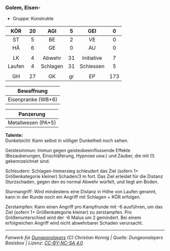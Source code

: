 ### Golem, Eisen-

- Gruppe: Konstrukte

|  KÖR   | 20  |   AGI    |  5  |    GEI     |  0  |
| :----: | :-: | :------: | :-: | :--------: | :-: |
|   ST   |  5  |    BE    |  2  |     VE     |  0  |
|   HÄ   |  6  |    GE    |  0  |     AU     |  0  |
|        |     |          |     |            |     |
|   LK   |  4  |  Abwehr  | 31  | Initiative |  7  |
| Laufen |  4  | Schlagen | 31  | Schiessen  |  5  |
|        |     |          |     |            |     |
|   GH   | 27  |    GK    | gr  |     EP     | 173 |

|     Bewaffnung     |
| :----------------: |
| Eisenpranke (WB+6) |

|     Panzerung      |
| :----------------: |
| Metallwesen (PA+5) |

**Talente:**  
Dunkelsicht: Kann selbst in völliger Dunkelheit noch sehen.

Geistesimmun: Immun gegen geistesbeeinflussende Effekte (Bezauberungen, Einschläferung, Hypnose usw.) und Zauber, die mit (!) gekennzeichnet sind.

Schleudern: Schlagen-Immersieg schleudert das Ziel (sofern 1+ Größenkategorie kleiner) Schaden/3 m fort. Das Ziel erleidet für die Distanz Sturzschaden, gegen den es normal Abwehr würfelt, und liegt am Boden.

Sturmangriff: Wird mindestens eine Distanz in Höhe von Laufen gerannt, kann in der Runde noch ein Angriff mit Schlagen + KÖR erfolgen.

Zerstampfen: Kann einen Angriff pro Kampfrunde mit -6 ausführen, um das Ziel (sofern 1+ Größenkategorie kleiner) zu zerstampfen. Pro Größenunterschied wird der -6 Malus um 2 gemindert. Bei einem erfolgreichen Angriff wird nicht abwehrbarer Schaden verursacht.

---

_Fanwerk für [Dungeonslayers](https://www.dungeonslayers.net/) (C) Christian Kennig | Quelle: Dungeonslayers Basisbox | Lizenz: [CC-BY-NC-SA 4.0](https://creativecommons.org/licenses/by-nc-sa/4.0/deed.de)_
